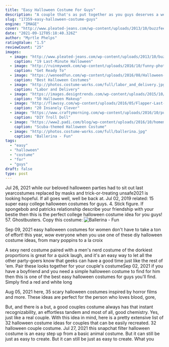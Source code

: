 ```yaml
---
title: "Easy Halloween Costume For Guys"
description: "A couple that's as put together as you guys deserves a well-paired couples costume like this wine and cheese costume. While wearing the wine tunic you could describe yourself as full bodied"
slug: "17359-easy-halloween-costume-guys"
engine: "IMAGE"
cover: "http://www.pleated-jeans.com/wp-content/uploads/2013/10/buzzfeed-13.jpg"
date: "2021-09-12T05:18:40.326Z"
author: "Myrtle Phelps"
ratingValue: "1.5"
reviewCount: "25"
images:
  - image: "http://www.pleated-jeans.com/wp-content/uploads/2013/10/buzzfeed-13.jpg"
    caption: "19 Last-Minute Halloween"
  - image: "http://ruinmyweek.com/wp-content/uploads/2016/10/funny-photos-of-halloween-pun-costumes-one-night-stand.jpg"
    caption: "Get Ready To"
  - image: "https://weneedfun.com/wp-content/uploads/2016/08/Halloween-Costumes-For-Men-11.jpg"
    caption: "Best Halloween Costumes"
  - image: "http://photos.costume-works.com/full/labor_and_delivery.jpg"
    caption: "Labor and Delivery"
  - image: "https://images.designtrends.com/wp-content/uploads/2015/10/28132524/Halloween-makeup-for-men-1.jpg"
    caption: "50 Halloween Makeup"
  - image: "http://flawssy.com/wp-content/uploads/2016/05/Flapper-Last-Minute-Halloween-Costumes.jpg"
    caption: "20 Insanely Clever"
  - image: "https://www.craftymorning.com/wp-content/uploads/2016/10/purple-troll-doll-halloween-costume-for-kids.jpg"
    caption: "DIY Troll Doll"
  - image: "https://www2.padi.com/blog/wp-content/uploads/2016/10/homemade-jellyfish-costume-745x1024.jpg"
    caption: "Scuba-themed Halloween Costume"
  - image: "http://photos.costume-works.com/full/ballerina.jpg"
    caption: "Ballerina - Fun"
tags:
  - "easy"
  - "halloween"
  - "costume"
  - "for"
  - "guys"
draft: false
type: post
---
```


Jul 26, 2021 while our beloved halloween parties had to sit out last yearcostumes replaced by masks and trick-or-treating unsafe2021 is looking hopeful. If all goes well, well be back at. Jul 02, 2019 related: 15 super easy college halloween costumes for guys. 4. Stick figure.  If spongebob and patricks relationship describe your friendship with your bestie then this is the perfect college halloween costume idea for you guys! 57. Ghostbusters. Copy this costume:
![Ballerina - Fun](http://photos.costume-works.com/full/ballerina.jpg "Ballerina - Fun")

Sep 09, 2021 easy halloween costumes for women don&#39;t have to take a ton of effort! this year, wow everyone when you use one of these diy halloween costume ideas, from mary poppins to a la croix
<!--inArticleAds-->

<!--galleryOne-->

A sexy nerd costume paired with a men's nerd costume of the dorkiest proportions is great for a quick laugh, and it's an easy way to let all the other party-goers know that geeks can have a good time just like the rest of 'em. Pair these looks together for your couple's costumeSep 02, 2021 if you have a boyfriend and you need a simple halloween costume to find for him then this is one of the best easy halloween costumes for guys you'll find. Simply find a red and white long
<!--inArticleAds-->

<!--galleryTwo-->

Aug 05, 2021 here, 35 scary halloween costumes inspired by horror films and more. These ideas are perfect for the person who loves blood, gore,
<!--galleryThree-->

But, and there is a but, a good couples costume always has that instant recognizability, an effortless tandem and most of all, good chemistry. Yes, just like a real couple. With this idea in mind, here is a pretty extensive list of 32 halloween costume ideas for couples that can be easily recreated. 32 halloween couple costume. Jul 27, 2021 this snapchat filter halloween costume is an easy step up from a basic animal costume. But it can still be just as easy to create. But it can still be just as easy to create. What you